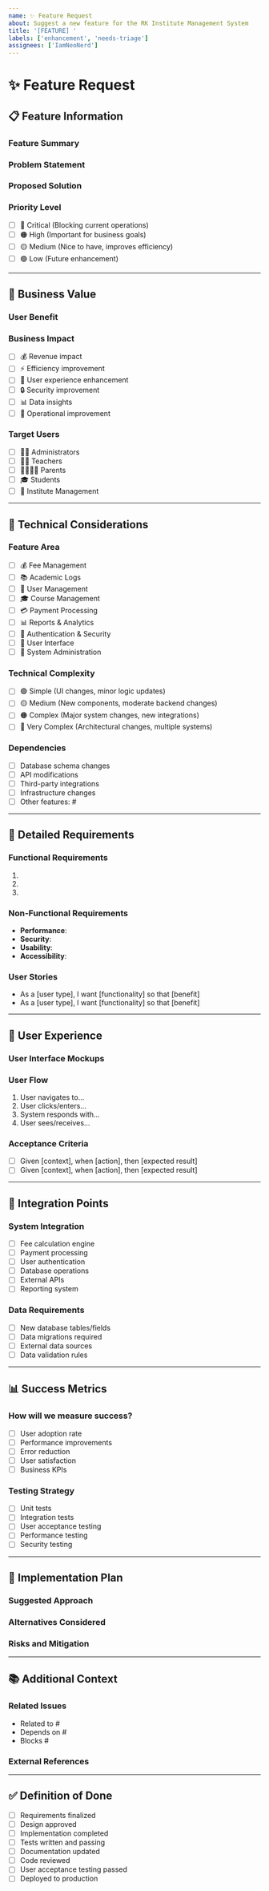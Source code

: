```yaml
---
name: ✨ Feature Request
about: Suggest a new feature for the RK Institute Management System
title: '[FEATURE] '
labels: ['enhancement', 'needs-triage']
assignees: ['IamNeoNerd']
---
```


# ✨ Feature Request

## 📋 **Feature Information**

### **Feature Summary**
<!-- Provide a clear and concise description of the feature -->

### **Problem Statement**
<!-- Describe the problem this feature would solve -->

### **Proposed Solution**
<!-- Describe the solution you'd like to see implemented -->

### **Priority Level**
<!-- Mark the priority of this feature -->
- [ ] 🔴 Critical (Blocking current operations)
- [ ] 🟠 High (Important for business goals)
- [ ] 🟡 Medium (Nice to have, improves efficiency)
- [ ] 🟢 Low (Future enhancement)

---

## 🎯 **Business Value**

### **User Benefit**
<!-- Describe how this feature benefits users -->

### **Business Impact**
<!-- Describe the business impact of this feature -->
- [ ] 💰 Revenue impact
- [ ] ⚡ Efficiency improvement
- [ ] 👥 User experience enhancement
- [ ] 🔒 Security improvement
- [ ] 📊 Data insights
- [ ] 🔧 Operational improvement

### **Target Users**
<!-- Who would use this feature? -->
- [ ] 👨‍💼 Administrators
- [ ] 👩‍🏫 Teachers
- [ ] 👨‍👩‍👧‍👦 Parents
- [ ] 🎓 Students
- [ ] 🏢 Institute Management

---

## 🔧 **Technical Considerations**

### **Feature Area**
<!-- Which part of the system would this feature affect? -->
- [ ] 💰 Fee Management
- [ ] 📚 Academic Logs
- [ ] 👥 User Management
- [ ] 🎓 Course Management
- [ ] 💳 Payment Processing
- [ ] 📊 Reports & Analytics
- [ ] 🔐 Authentication & Security
- [ ] 📱 User Interface
- [ ] 🔧 System Administration

### **Technical Complexity**
<!-- Estimate the technical complexity -->
- [ ] 🟢 Simple (UI changes, minor logic updates)
- [ ] 🟡 Medium (New components, moderate backend changes)
- [ ] 🟠 Complex (Major system changes, new integrations)
- [ ] 🔴 Very Complex (Architectural changes, multiple systems)

### **Dependencies**
<!-- List any dependencies or prerequisites -->
- [ ] Database schema changes
- [ ] API modifications
- [ ] Third-party integrations
- [ ] Infrastructure changes
- [ ] Other features: #

---

## 📝 **Detailed Requirements**

### **Functional Requirements**
<!-- Describe what the feature should do -->
1. 
2. 
3. 

### **Non-Functional Requirements**
<!-- Describe performance, security, usability requirements -->
- **Performance**: 
- **Security**: 
- **Usability**: 
- **Accessibility**: 

### **User Stories**
<!-- Write user stories in the format: As a [user], I want [goal] so that [benefit] -->
- As a [user type], I want [functionality] so that [benefit]
- As a [user type], I want [functionality] so that [benefit]

---

## 🎨 **User Experience**

### **User Interface Mockups**
<!-- Include wireframes, mockups, or descriptions of the UI -->

### **User Flow**
<!-- Describe the user journey for this feature -->
1. User navigates to...
2. User clicks/enters...
3. System responds with...
4. User sees/receives...

### **Acceptance Criteria**
<!-- Define specific criteria that must be met -->
- [ ] Given [context], when [action], then [expected result]
- [ ] Given [context], when [action], then [expected result]

---

## 🔄 **Integration Points**

### **System Integration**
<!-- How does this feature integrate with existing systems? -->
- [ ] Fee calculation engine
- [ ] Payment processing
- [ ] User authentication
- [ ] Database operations
- [ ] External APIs
- [ ] Reporting system

### **Data Requirements**
<!-- What data does this feature need? -->
- [ ] New database tables/fields
- [ ] Data migrations required
- [ ] External data sources
- [ ] Data validation rules

---

## 📊 **Success Metrics**

### **How will we measure success?**
<!-- Define metrics to evaluate the feature's success -->
- [ ] User adoption rate
- [ ] Performance improvements
- [ ] Error reduction
- [ ] User satisfaction
- [ ] Business KPIs

### **Testing Strategy**
<!-- How should this feature be tested? -->
- [ ] Unit tests
- [ ] Integration tests
- [ ] User acceptance testing
- [ ] Performance testing
- [ ] Security testing

---

## 🚀 **Implementation Plan**

### **Suggested Approach**
<!-- If you have ideas on implementation, share them -->

### **Alternatives Considered**
<!-- Describe alternative solutions you've considered -->

### **Risks and Mitigation**
<!-- Identify potential risks and how to mitigate them -->

---

## 📚 **Additional Context**

### **Related Issues**
<!-- Link any related issues -->
- Related to #
- Depends on #
- Blocks #

### **External References**
<!-- Include links to external resources, documentation, etc. -->

---

## ✅ **Definition of Done**
<!-- Define what needs to be completed for this feature -->
- [ ] Requirements finalized
- [ ] Design approved
- [ ] Implementation completed
- [ ] Tests written and passing
- [ ] Documentation updated
- [ ] Code reviewed
- [ ] User acceptance testing passed
- [ ] Deployed to production
